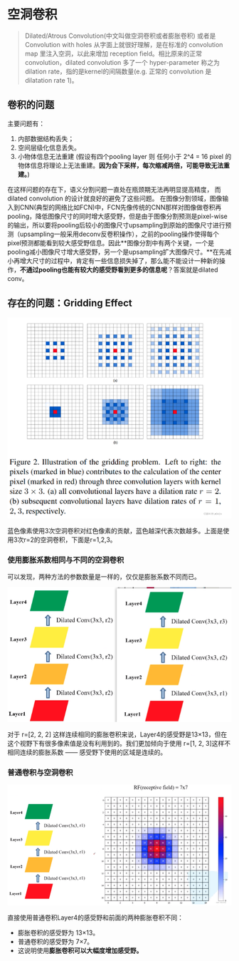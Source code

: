 # 空洞卷积

> Dilated/Atrous Convolution(中文叫做空洞卷积或者膨胀卷积) 或者是 Convolution with holes 从字面上就很好理解，是在标准的 convolution map 里注入空洞，以此来增加 reception field。相比原来的正常convolution，dilated convolution 多了一个 hyper-parameter 称之为 dilation rate，指的是kernel的间隔数量(e.g. 正常的 convolution 是 dilatation rate 1)。
> 

## 卷积的问题

主要问题有：

1. 内部数据结构丢失；
2. 空间层级化信息丢失。
3. 小物体信息无法重建 (假设有四个pooling layer 则 任何小于 2^4 = 16 pixel 的物体信息将理论上无法重建。**因为会下采样，每次缩减两倍，可能导致无法重建。**)

在这样问题的存在下，语义分割问题一直处在瓶颈期无法再明显提高精度， 而 dilated convolution 的设计就良好的避免了这些问题。
在图像分割领域，图像输入到CNN(典型的网络比如FCN)中，FCN先像传统的CNN那样对图像做卷积再pooling，降低图像尺寸的同时增大感受野，但是由于图像分割预测是pixel-wise的输出，所以要将pooling后较小的图像尺寸upsampling到原始的图像尺寸进行预测（upsampling一般采用deconv反卷积操作），之前的pooling操作使得每个pixel预测都能看到较大感受野信息。因此**图像分割中有两个关键，一个是pooling减小图像尺寸增大感受野，另一个是upsampling扩大图像尺寸。**在先减小再增大尺寸的过程中，肯定有一些信息损失掉了，那么能不能设计一种新的操作，**不通过pooling也能有较大的感受野看到更多的信息呢**？答案就是dilated conv。

## 存在的问题：Gridding Effect

![image-20230911153344231](images/image-20230911153344231.png)

蓝色像素使用3次空洞卷积对红色像素的贡献，蓝色越深代表次数越多。上面是使用3次r=2的空洞卷积，下面是r=1,2,3。

### 使用膨胀系数相同与不同的空洞卷积

可以发现，两种方法的参数数量是一样的，仅仅是膨胀系数不同而已。

![image-20230911154055566](images/image-20230911154055566.png)

对于 r=[2, 2, 2] 这样连续相同的膨胀卷积来说，Layer4的感受野是13×13，但在这个视野下有很多像素值是没有利用到的。我们更加倾向于使用 r=[1, 2, 3]这样不相同连续的膨胀系数 —— 感受野下使用的区域是连续的。

### 普通卷积与空洞卷积

![image-20230911154229826](images/image-20230911154229826.png)

直接使用普通卷积Layer4的感受野和前面的两种膨胀卷积不同：

- 膨胀卷积的感受野为 13×13。
- 普通卷积的感受野为 7×7。
- 这说明使用**膨胀卷积可以大幅度增加感受野。**
